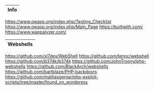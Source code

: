 Info |
-|
https://www.owasp.org/index.php/Testing_Checklist
https://www.owasp.org/index.php/Main_Page
https://builtwith.com/
https://www.wappalyzer.com/


Webshells |
-|
https://github.com/xl7dev/WebShell
https://github.com/tennc/webshell
https://github.com/b374k/b374k
https://github.com/JohnTroony/php-webshells
https://github.com/BlackArch/webshells
https://github.com/bartblaze/PHP-backdoors
https://github.com/mattiasgeniar/php-exploit-scripts/tree/master/found_on_wordpress
